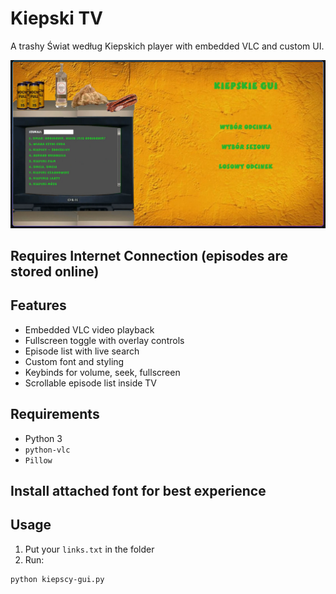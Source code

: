 # Kiepski TV

A trashy Świat według Kiepskich player with embedded VLC and custom UI.

![Kiepskie GUI Screenshot](kiepskieguiscreenshot.png)

## Requires Internet Connection (episodes are stored online)

## Features

- Embedded VLC video playback
- Fullscreen toggle with overlay controls
- Episode list with live search
- Custom font and styling
- Keybinds for volume, seek, fullscreen
- Scrollable episode list inside TV

## Requirements

- Python 3
- `python-vlc`
- `Pillow`

## Install attached font for best experience

## Usage

1. Put your `links.txt` in the folder
2. Run:

```bash
python kiepscy-gui.py

